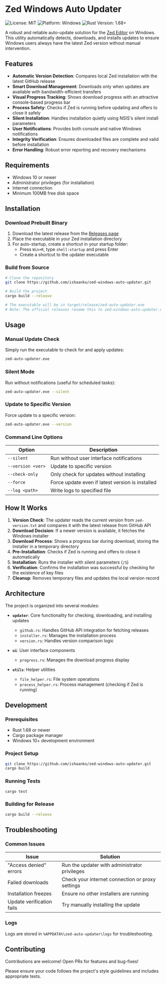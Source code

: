 # Zed Windows Auto Updater

![License: MIT](https://img.shields.io/badge/License-MIT-green.svg)
![Platform: Windows](https://img.shields.io/badge/Platform-Windows-blue.svg)
![Rust Version: 1.68+](https://img.shields.io/badge/Rust-1.68+-orange.svg)

A robust and reliable auto-update solution for the [Zed Editor](https://zed.dev/) on Windows. This utility automatically detects, downloads, and installs updates to ensure Windows users always have the latest Zed version without manual intervention.

## Features

- **Automatic Version Detection**: Compares local Zed installation with the latest GitHub release
- **Smart Download Management**: Downloads only when updates are available with bandwidth-efficient transfers
- **Visual Progress Tracking**: Shows download progress with an attractive console-based progress bar
- **Process Safety**: Checks if Zed is running before updating and offers to close it safely
- **Silent Installation**: Handles installation quietly using NSIS's silent install parameters
- **User Notifications**: Provides both console and native Windows notifications
- **Integrity Verification**: Ensures downloaded files are complete and valid before installation
- **Error Handling**: Robust error reporting and recovery mechanisms

## Requirements

- Windows 10 or newer
- Administrator privileges (for installation)
- Internet connection
- Minimum 100MB free disk space

## Installation

### Download Prebuilt Binary

1. Download the latest release from the [Releases page](https://github.com/ishaanko/zed-windows-auto-updater/releases)
2. Place the executable in your Zed installation directory
3. For auto-startup, create a shortcut in your startup folder:
   - Press `Win+R`, type `shell:startup` and press Enter
   - Create a shortcut to the updater executable

### Build from Source

```bash
# Clone the repository
git clone https://github.com/ishaanko/zed-windows-auto-updater.git

# Build the project
cargo build --release

# The executable will be in target/release/zed-auto-updater.exe
# Note: The official releases rename this to zed-windows-auto-updater.exe
```

## Usage

### Manual Update Check

Simply run the executable to check for and apply updates:

```bash
zed-auto-updater.exe
```

### Silent Mode

Run without notifications (useful for scheduled tasks):

```bash
zed-auto-updater.exe --silent
```

### Update to Specific Version

Force update to a specific version:

```bash
zed-auto-updater.exe --version
```

### Command Line Options

| Option | Description |
|--------|-------------|
| `--silent` | Run without user interface notifications |
| `--version <ver>` | Update to specific version |
| `--check-only` | Only check for updates without installing |
| `--force` | Force update even if latest version is installed |
| `--log <path>` | Write logs to specified file |

## How It Works

1. **Version Check**: The updater reads the current version from `zed-version.txt` and compares it with the latest release from GitHub API
2. **Download Decision**: If a newer version is available, it fetches the Windows installer
3. **Download Process**: Shows a progress bar during download, storing the installer in a temporary directory
4. **Pre-Installation**: Checks if Zed is running and offers to close it automatically
5. **Installation**: Runs the installer with silent parameters (`/S`)
6. **Verification**: Confirms the installation was successful by checking for the existence of key files
7. **Cleanup**: Removes temporary files and updates the local version record

## Architecture

The project is organized into several modules:

- **`updater`**: Core functionality for checking, downloading, and installing updates
  - `github.rs`: Handles GitHub API integration for fetching releases
  - `installer.rs`: Manages the installation process
  - `version.rs`: Handles version comparison logic

- **`ui`**: User interface components
  - `progress.rs`: Manages the download progress display

- **`utils`**: Helper utilities
  - `file_helper.rs`: File system operations
  - `process_helper.rs`: Process management (checking if Zed is running)

## Development

### Prerequisites

- Rust 1.68 or newer
- Cargo package manager
- Windows 10+ development environment

### Project Setup

```bash
git clone https://github.com/ishaanko/zed-windows-auto-updater.git
cargo build
```

### Running Tests

```bash
cargo test
```

### Building for Release

```bash
cargo build --release
```

## Troubleshooting

### Common Issues

| Issue | Solution |
|-------|----------|
| "Access denied" errors | Run the updater with administrator privileges |
| Failed downloads | Check your internet connection or proxy settings |
| Installation freezes | Ensure no other installers are running |
| Update verification fails | Try manually installing the update |

### Logs

Logs are stored in `%APPDATA%\zed-auto-updater\logs` for troubleshooting.

## Contributing

Contributions are welcome! Open PRs for features and bug-fixes!

Please ensure your code follows the project's style guidelines and includes appropriate tests.
